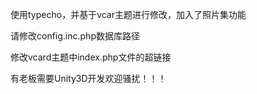 使用typecho，并基于vcar主题进行修改，加入了照片集功能

请修改config.inc.php数据库路径

修改vcard主题中index.php文件的超链接

有老板需要Unity3D开发欢迎骚扰！！！
